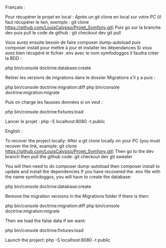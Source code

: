 Français :

Pour récupérer le projet en local : 
Après un git clone en local sur votre PC (il faut récupérer le lien, exemple : git clone https://github.com/LouisCalypso/Projet_Symfony.git) 
Puis go sur la branche dev puis pull le code de github :
git checkout dev
git pull

Vous aurez ensuite besoin de faire composer dump-autoload puis composer install pour mettre à jour et installer les dépendances
Si vous avez bien récupéré le fichier .env avec le nom symfodoggos il faudra créer la BDD :

php bin/console doctrine:database:create

Retirer les versions de migrations dans le dossier Migrations s’il y a puis :

php bin/console doctrine:migration:diff 
php bin/console doctrine:migration:migrate

Puis on charge les fausses données si on veut :

php bin/console doctrine:fixtures:load

Lancer le projet :
php -S localhost:8080 -t public


English :


To recover the project locally:
After a git clone locally on your PC (you must recover the link, example: git clone https://github.com/LouisCalypso/Projet_Symfony.git)
Then go to the dev branch then pull the github code:
git checkout dev
git sweater

You will then need to do composer dump-autoload then composer install to update and install the dependencies
If you have recovered the .env file with the name symfodoggos, you will have to create the database:

php bin/console doctrine:database:create

Remove the migration versions in the Migrations folder if there is then:

php bin/console doctrine:migration:diff 
php bin/console doctrine:migration:migrate

Then we load the false data if we want:

php bin/console doctrine:fixtures:load

Launch the project:
php -S localhost:8080 -t public



